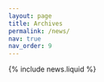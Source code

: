 ```yaml
---
layout: page
title: Archives
permalink: /news/
nav: true
nav_order: 9
---
```


{% include news.liquid %}

